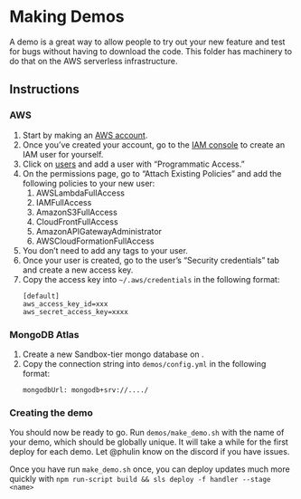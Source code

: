 # Making Demos

A demo is a great way to allow people to try out your new feature and test for bugs without having to download the code. This folder has machinery to do that on the AWS serverless infrastructure.

## Instructions

### AWS

1. Start by making an [AWS account](aws.amazon.com).
1. Once you’ve created your account, go to the [IAM console](https://console.aws.amazon.com/iam) to create an IAM user for yourself.
1. Click on [users](https://console.aws.amazon.com/iam/home#/users) and add a user with “Programmatic Access.”
1. On the permissions page, go to “Attach Existing Policies” and add the following policies to your new user:
    1. AWSLambdaFullAccess
    1. IAMFullAccess
    1. AmazonS3FullAccess
    1. CloudFrontFullAccess
    1. AmazonAPIGatewayAdministrator
    1. AWSCloudFormationFullAccess
1. You don’t need to add any tags to your user.
1. Once your user is created, go to the user’s “Security credentials” tab and create a new access key.
1. Copy the access key into `~/.aws/credentials` in the following format:
    ```
    [default]
    aws_access_key_id=xxx
    aws_secret_access_key=xxxx
    ```

### MongoDB Atlas

1. Create a new Sandbox-tier mongo database on [](mongodb.com).
1. Copy the connection string into `demos/config.yml` in the following format:
    ```
    mongodbUrl: mongodb+srv://..../
    ```

### Creating the demo

You should now be ready to go. Run `demos/make_demo.sh` with the name of your demo, which should be globally unique. It will take a while for the first deploy for each demo. Let @phulin know on the discord if you have issues.

Once you have run `make_demo.sh` once, you can deploy updates much more quickly with `npm run-script build && sls deploy -f handler --stage <name>`
